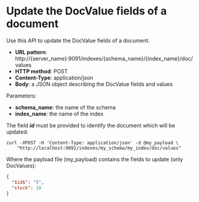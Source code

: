 # Update the DocValue fields of a document

Use this API to update the DocValue fields of a document.

* **URL pattern**: http://{server_name}:9091/indexes/{schema_name}/{index_name}/doc/values
* **HTTP method**: POST
* **Content-Type**: application/json
* **Body**: a JSON object describing the DocValue fields and values

Parameters:

* **schema_name**: the name of the schema
* **index_name**: the name of the index

The field **$id$** must be provided to identify the document which will be updated.

```shell
curl -XPOST -H 'Content-Type: application/json' -d @my_payload \
    "http://localhost:9091/indexes/my_schema/my_index/doc/values"
```

Where the payload file (my_payload) contains the fields to update (only DocValues):

```json
{
  "$id$": "5",
  "stock": 10
}
```
